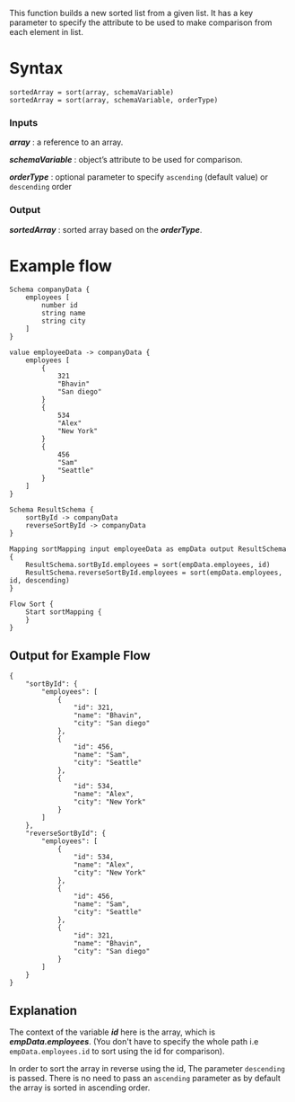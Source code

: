 This function builds a new sorted list from a given list. It has a key parameter to specify the attribute to be used to make comparison from each element in list. 

# Syntax    
    sortedArray = sort(array, schemaVariable)
    sortedArray = sort(array, schemaVariable, orderType)

### Inputs 
   **_array_** : a reference to an array.

   **_schemaVariable_** : object’s attribute to be used for comparison.
   
   **_orderType_** : optional parameter to specify `ascending` (default value) or `descending` order  


### Output
   **_sortedArray_** : sorted array based on the **_orderType_**.

# Example flow 
```
Schema companyData {
	employees [ 
		number id
		string name
		string city
	]
}

value employeeData -> companyData {
	employees [
		{
			321
			"Bhavin"
			"San diego"
		}
		{
			534
			"Alex"
			"New York"
		}
		{
			456
			"Sam"
			"Seattle"
		}
	]
}

Schema ResultSchema {
	sortById -> companyData
	reverseSortById -> companyData
}

Mapping sortMapping input employeeData as empData output ResultSchema {
	ResultSchema.sortById.employees = sort(empData.employees, id)
	ResultSchema.reverseSortById.employees = sort(empData.employees, id, descending)
}

Flow Sort {
	Start sortMapping {
	}
}
```
    
## Output for Example Flow
```
{
    "sortById": {
        "employees": [
            {
                "id": 321,
                "name": "Bhavin",
                "city": "San diego"
            },
            {
                "id": 456,
                "name": "Sam",
                "city": "Seattle"
            },
            {
                "id": 534,
                "name": "Alex",
                "city": "New York"
            }
        ]
    },
    "reverseSortById": {
        "employees": [
            {
                "id": 534,
                "name": "Alex",
                "city": "New York"
            },
            {
                "id": 456,
                "name": "Sam",
                "city": "Seattle"
            },
            {
                "id": 321,
                "name": "Bhavin",
                "city": "San diego"
            }
        ]
    }
}
```

## Explanation

The context of the variable **_id_** here is the array, which is **_empData.employees_**. (You don't have to specify the whole path i.e `empData.employees.id` to sort using the id for comparison).

In order to sort the array in reverse using the id, The parameter `descending` is passed. There is no need to pass an `ascending` parameter as by default the array is sorted in ascending order. 


